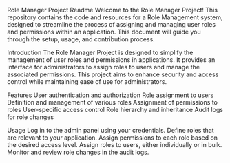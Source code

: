 Role Manager Project Readme
Welcome to the Role Manager Project! This repository contains the code and resources for a Role Management system, designed to streamline the process of assigning and managing user roles and permissions within an application. This document will guide you through the setup, usage, and contribution process.

Introduction
The Role Manager Project is designed to simplify the management of user roles and permissions in applications. It provides an interface for administrators to assign roles to users and manage the associated permissions. This project aims to enhance security and access control while maintaining ease of use for administrators.

Features
User authentication and authorization
Role assignment to users
Definition and management of various roles
Assignment of permissions to roles
User-specific access control
Role hierarchy and inheritance
Audit logs for role changes

Usage
Log in to the admin panel using your credentials.
Define roles that are relevant to your application.
Assign permissions to each role based on the desired access level.
Assign roles to users, either individually or in bulk.
Monitor and review role changes in the audit logs.


